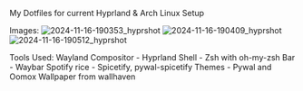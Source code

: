 My Dotfiles for current Hyprland & Arch Linux Setup

Images:
![2024-11-16-190353_hyprshot](https://github.com/user-attachments/assets/eaf9336a-d4be-4ccb-b58c-4d1a00ca8b5f)
![2024-11-16-190409_hyprshot](https://github.com/user-attachments/assets/a4b70340-82e9-4f02-90b0-d0797cd9efad)
![2024-11-16-190512_hyprshot](https://github.com/user-attachments/assets/70ecca44-6ec3-4432-86c7-99ca4b02e477)



Tools Used:
Wayland Compositor - Hyprland 
Shell - Zsh with oh-my-zsh
Bar - Waybar
Spotify rice - Spicetify, pywal-spicetify
Themes - Pywal and Oomox
Wallpaper from wallhaven
